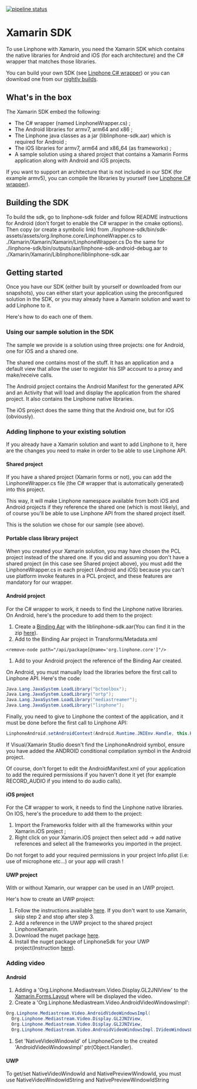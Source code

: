 [![pipeline status](https://gitlab.linphone.org/BC/public/linphone-xamarin/badges/master/pipeline.svg)](https://gitlab.linphone.org/BC/public/linphone-xamarin/commits/master)

# Xamarin SDK

To use Linphone with Xamarin, you need the Xamarin SDK which contains the native libraries for Android and iOS (for each architecture) and the C# wrapper that matches those libraries.

You can build your own SDK (see [Linphone C# wrapper](https://wiki.linphone.org/xwiki/wiki/public/view/Lib/Linphone%20C%23%20wrapper/)) or you can download one from our [nightly builds](https://linphone.org/snapshots/xamarin/).

## What's in the box

The Xamarin SDK embed the following:

* The C# wrapper (named LinphoneWrapper.cs) ;
* The Android libraries for armv7, arm64 and x86 ;
* The Linphone java classes as a jar (liblinphone-sdk.aar) which is required for Android ;
* The iOS libraries for armv7, arm64 and x86_64 (as frameworks) ;
* A sample solution using a shared project that contains a Xamarin Forms application along with Android and iOS projects.

If you want to support an architecture that is not included in our SDK (for example armv5), you can compile the libraries by yourself (see [Linphone C# wrapper](https://wiki.linphone.org/xwiki/wiki/public/view/Lib/Linphone%20C%23%20wrapper/)).

## Building the SDK

To build the sdk, go to linphone-sdk folder and follow README instructions for Android (don't forget to enable the C# wrapper in the cmake options).
Then copy (or create a symbolic link) from ./linphone-sdk/bin/sdk-assets/assets/org.linphone.core/LinphoneWrapper.cs to ./Xamarin/Xamarin/Xamarin/LinphoneWrapper.cs
Do the same for ./linphone-sdk/bin/outputs/aar/linphone-sdk-android-debug.aar to ./Xamarin/Xamarin/Liblinphone/liblinphone-sdk.aar

## Getting started

Once you have our SDK (either built by yourself or downloaded from our snapshots), you can either start your application using the preconfigured solution in the SDK, or you may already have a Xamarin solution and want to add Linphone to it.

Here's how to do each one of them.

### Using our sample solution in the SDK

The sample we provide is a solution using three projects: one for Android, one for iOS and a shared one.

The shared one contains most of the stuff. It has an application and a default view that allow the user to register his SIP account to a proxy and make/receive calls.

The Android project contains the Android Manifest for the generated APK and an Activity that will load and display the application from the shared project. It also contains the Linphone native libraries.

The iOS project does the same thing that the Android one, but for iOS (obviously).

### Adding linphone to your existing solution

If you already have a Xamarin solution and want to add Linphone to it, here are the changes you need to make in order to be able to use Linphone API.

#### Shared project

If you have a shared project (Xamarin forms or not), you can add the LinphoneWrapper.cs file (the C# wrapper that is automatically generated) into this project.

This way, it will make Linphone namespace available from both iOS and Android projects if they reference the shared one (which is most likely), and of course you'll be able to use Linphone API from the shared project itself.

This is the solution we chose for our sample (see above).

#### Portable class library project

When you created your Xamarin solution, you may have chosen the PCL project instead of the shared one. If you did and assuming you don't have a shared project (in this case see Shared project above), you must add the LinphoneWrapper.cs in each project (Android and iOS) because you can't use platform invoke features in a PCL project, and these features are mandatory for our wrapper.

#### Android project

For the C# wrapper to work, it needs to find the Linphone native libraries. On Android, here's the procedure to add them to the project:

1. Create a [Binding Aar](https://developer.xamarin.com/guides/android/advanced_topics/binding-a-java-library/binding-an-aar/) with the liblinphone-sdk.aar(You can find it in the zip [here](https://www.linphone.org/releases/android/liblinphone-android-sdk-latest.zip)).
1. Add to the Binding Aar project in Transforms/Metadata.xml
```
<remove-node path="/api/package[@name='org.linphone.core']"/>
```
1. Add to your Android project the reference of the Binding Aar created.

On Android, you must manually load the libraries before the first call to Linphone API. Here's the code:
```java
Java.Lang.JavaSystem.LoadLibrary("bctoolbox");
Java.Lang.JavaSystem.LoadLibrary("ortp");
Java.Lang.JavaSystem.LoadLibrary("mediastreamer");
Java.Lang.JavaSystem.LoadLibrary("linphone");
```

Finally, you need to give to Linphone the context of the application, and it must be done before the first call to Linphone API:
```java
LinphoneAndroid.setAndroidContext(Android.Runtime.JNIEnv.Handle, this.Handle);
```

If Visual/Xamarin Studio doesn't find the LinphoneAndroid symbol, ensure you have added the ANDROID conditional compilation symbol in the Android project.

Of course, don't forget to edit the AndroidManifest.xml of your application to add the required permissions if you haven't done it yet (for example RECORD_AUDIO if you intend to do audio calls).

#### iOS project

For the C# wrapper to work, it needs to find the Linphone native libraries. On IOS, here's the procedure to add them to the project:

1. Import the Frameworks folder with all the frameworks within your Xamarin.iOS project ;
1. Right click on your Xamarin.iOS project then select add -> add native references and select all the frameworks you imported in the project.

Do not forget to add your required permissions in your project Info.plist (i.e: use of microphone etc...) or your app will crash !

#### UWP project

With or without Xamarin, our wrapper can be used in an UWP project.

Her's how to create an UWP project:

1. Follow the instructions available [here](https://developer.xamarin.com/guides/xamarin-forms/platform-features/windows/installation/universal/). If you don't want to use Xamarin, skip step 2 and stop after step 3.
1. Add a reference in the UWP project to the shared project LinphoneXamarin.
1. Download the nuget package [here](http://linphone.org/snapshots/windows10/LinphoneSDKlatest.nupkg).
1. Install the nuget package of LinphoneSdk for your UWP project(Instruction [here](https://wiki.linphone.org/xwiki/wiki/public/view/Lib/Getting%20started/Windows%20UWP/#HInstalllocalnugetpackage)).


### Adding video

#### Android

1. Adding a 'Org.Linphone.Mediastream.Video.Display.GL2JNIView' to the [Xamarin.Forms.Layout](https://developer.xamarin.com/guides/xamarin-forms/user-interface/layouts/) where will be displayed the video.
1. Create a 'Org.Linphone.Mediastream.Video.AndroidVideoWindowsImpl':
```java
Org.Linphone.Mediastream.Video.AndroidVideoWindowsImpl(
  Org.Linphone.Mediastream.Video.Display.GL2JNIView,
  Org.Linphone.Mediastream.Video.Display.GL2JNIView,
  Org.Linphone.Mediastream.Video.AndroidVideoWindowsImpl.IVideoWindowsListener)
```
1. Set 'NativeVideoWindowId' of LinphoneCore to the created 'AndroidVideoWindowsImpl' ptr(Object.Handler).

#### UWP

To get/set NativeVideoWindowId and NativePreviewWindowId, you must use NativeVideoWindowIdString and NativePreviewWindowIdString

